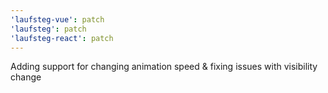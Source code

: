 ```yaml
---
'laufsteg-vue': patch
'laufsteg': patch
'laufsteg-react': patch
---
```


Adding support for changing animation speed & fixing issues with visibility change
